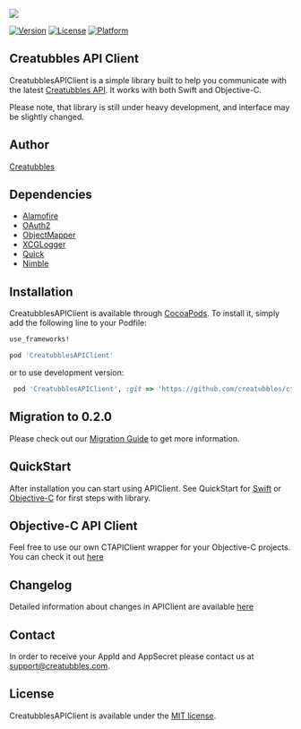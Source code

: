 [![](https://stateoftheart.creatubbles.com/wp-content/uploads/2015/01/ctb_home_logo.png)](https://www.creatubbles.com/)

[![Version](https://img.shields.io/cocoapods/v/CreatubblesAPIClient.svg?style=flat)](https://cocoapods.org/pods/CreatubblesAPIClient)
[![License](https://img.shields.io/cocoapods/l/CreatubblesAPIClient.svg?style=flat)](https://cocoapods.org/pods/CreatubblesAPIClient)
[![Platform](https://img.shields.io/cocoapods/p/CreatubblesAPIClient.svg?style=flat)](https://cocoapods.org/pods/CreatubblesAPIClient)

## Creatubbles API Client
CreatubblesAPIClient is a simple library built to help you communicate with the latest [Creatubbles API](https://stateoftheart.creatubbles.com/api/). It works with both Swift and Objective-C.

Please note, that library is still under heavy development, and interface may be slightly changed.

## Author
[Creatubbles](https://www.creatubbles.com/)

## Dependencies
- [Alamofire](https://github.com/Alamofire/Alamofire)
- [OAuth2](https://github.com/p2/OAuth2)
- [ObjectMapper](https://github.com/Hearst-DD/ObjectMapper)
- [XCGLogger](https://github.com/DaveWoodCom/XCGLogger)
- [Quick](https://github.com/Quick/Quick)
- [Nimble](https://github.com/Quick/Nimble)

## Installation

CreatubblesAPIClient is available through [CocoaPods](http://cocoapods.org). To install
it, simply add the following line to your Podfile:

```Ruby
use_frameworks!

pod 'CreatubblesAPIClient'
```
or to use development version:
```Ruby
 pod 'CreatubblesAPIClient', :git => 'https://github.com/creatubbles/ctb-api-swift.git', :branch => 'develop'
```
## Migration to 0.2.0

Please check out our [Migration Guide](Documentation/Migration_Guide_0.2.0.md) to get more information.

## QuickStart
After installation you can start using APIClient. See QuickStart for [Swift](Documentation/Quickstart_Swift.md) or [Objective-C](Documentation/Quickstart_ObjectiveC.md) for first steps with library.

## Objective-C API Client
Feel free to use our own CTAPIClient wrapper for your Objective-C projects. You can check it out [here](https://github.com/creatubbles/ctb-api-swift/tree/develop/ObjectiveC_APIClient)

## Changelog
Detailed information about changes in APIClient are available [here](Documentation/changelog.md)

## Contact
In order to receive your AppId and AppSecret please contact us at <support@creatubbles.com>.

## License

CreatubblesAPIClient is available under the [MIT license](https://github.com/creatubbles/ctb-api-swift/blob/master/LICENSE.md).
